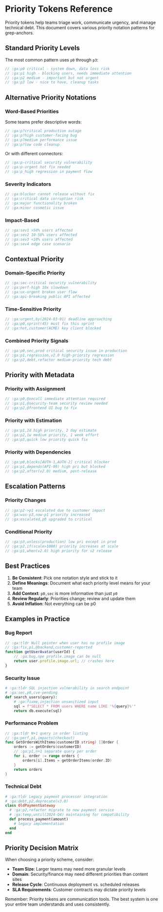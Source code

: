 # Priority Tokens Reference

Priority tokens help teams triage work, communicate urgency, and manage technical debt. This document covers various priority notation patterns for grep-anchors.

## Standard Priority Levels

The most common pattern uses `p0` through `p3`:

```javascript
// :ga:p0 critical - system down, data loss risk
// :ga:p1 high - blocking users, needs immediate attention  
// :ga:p2 medium - important but not urgent
// :ga:p3 low - nice to have, cleanup tasks
```

## Alternative Priority Notations

### Word-Based Priorities
Some teams prefer descriptive words:

```javascript
// :ga:p?critical production outage
// :ga:p?high customer-facing bug
// :ga:p?medium performance issue
// :ga:p?low code cleanup
```

Or with different connectors:
```javascript
// :ga:p-critical security vulnerability
// :ga:p-urgent hot fix needed
// :ga:p_high regression in payment flow
```

### Severity Indicators
```javascript
// :ga:blocker cannot release without fix
// :ga:critical data corruption risk
// :ga:major functionality broken
// :ga:minor cosmetic issue
```

### Impact-Based
```javascript
// :ga:sev1 >50% users affected
// :ga:sev2 10-50% users affected
// :ga:sev3 <10% users affected
// :ga:sev4 edge case scenario
```

## Contextual Priority

### Domain-Specific Priority
```javascript
// :ga:sec-critical security vulnerability
// :ga:perf-high 10x slowdown
// :ga:ux-urgent broken user flow
// :ga:api-breaking public API affected
```

### Time-Sensitive Priority
```javascript
// :ga:urgent,by(2024-03-01) deadline approaching
// :ga:p0,sprint(45) must fix this sprint
// :ga:hot,customer(ACME) key client blocked
```

### Combined Priority Signals
```javascript
// :ga:p0,sec,prod critical security issue in production
// :ga:p1,regression,v2.0 high-priority regression
// :ga:p2,debt,refactor medium-priority tech debt
```

## Priority with Metadata

### Priority with Assignment
```javascript
// :ga:p0,@oncall immediate attention required
// :ga:p1,@security-team security review needed
// :ga:p2,@frontend UI bug to fix
```

### Priority with Estimation
```javascript
// :ga:p1,2d high priority, 2 day estimate
// :ga:p2,1w medium priority, 1 week effort
// :ga:p3,quick low priority quick fix
```

### Priority with Dependencies
```javascript
// :ga:p0,blocks[AUTH-1,AUTH-2] critical blocker
// :ga:p1,depends(API-99) high pri but blocked
// :ga:p2,after(v2.0) medium, post-release
```

## Escalation Patterns

### Priority Changes
```javascript
// :ga:p2->p1 escalated due to customer impact
// :ga:was-p3,now-p1 priority increased
// :ga:escalated,p0 upgraded to critical
```

### Conditional Priority
```javascript
// :ga:p3,unless(production) low pri except in prod
// :ga:p2,if(scale>1000) priority increases at scale
// :ga:p1,when(v2.0) high priority for v2 release
```

## Best Practices

1. **Be Consistent**: Pick one notation style and stick to it
2. **Define Meanings**: Document what each priority level means for your team
3. **Add Context**: `p0,sec` is more informative than just `p0`
4. **Review Regularly**: Priorities change; review and update them
5. **Avoid Inflation**: Not everything can be p0

## Examples in Practice

### Bug Report
```javascript
// :ga:tldr Null pointer when user has no profile image
// :ga:fix,p1,@backend,customer-reported
function getUserAvatar(userId) {
    // :ga:bug,npe profile.image can be null
    return user.profile.image.url; // crashes here
}
```

### Security Issue
```python
# :ga:tldr SQL injection vulnerability in search endpoint
# :ga:sec,p0,cve-pending
def search_users(query):
    # :ga:fixme,injection unsanitized input
    sql = f"SELECT * FROM users WHERE name LIKE '%{query}%'"
    return db.execute(sql)
```

### Performance Problem
```go
// :ga:tldr N+1 query in order listing
// :ga:perf,p1,impacts(checkout)
func GetOrdersWithItems(customerID string) []Order {
    orders := getOrders(customerID)
    // :ga:p1,n+1 separate query per order
    for i, order := range orders {
        orders[i].Items = getOrderItems(order.ID)
    }
    return orders
}
```

### Technical Debt
```ruby
# :ga:tldr Legacy payment processor integration
# :ga:debt,p2,deprecate(v3.0)
class OldPaymentGateway
  # :ga:p2,refactor migrate to new payment service
  # :ga:temp,until(2024-Q4) maintaining for compatibility
  def process_payment(amount)
    # legacy implementation
  end
end
```

## Priority Decision Matrix

When choosing a priority scheme, consider:

- **Team Size**: Larger teams may need more granular levels
- **Domain**: Security/finance may need different priorities than content sites  
- **Release Cycle**: Continuous deployment vs. scheduled releases
- **SLA Requirements**: Customer contracts may dictate priority levels

Remember: Priority tokens are communication tools. The best system is one your entire team understands and uses consistently.